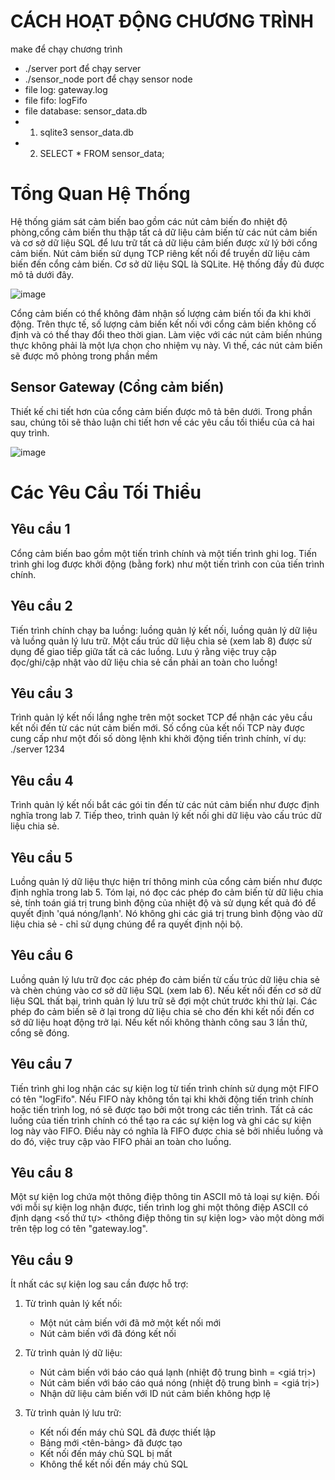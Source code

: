 # CÁCH HOẠT ĐỘNG CHƯƠNG TRÌNH

make để chạy chương trình
- ./server port để chạy server
- ./sensor_node port để chạy sensor node
- file log: gateway.log 
- file fifo: logFifo
- file database: sensor_data.db
- 1. sqlite3 sensor_data.db
- 2. SELECT * FROM sensor_data;

# Tổng Quan Hệ Thống
Hệ thống giám sát cảm biến bao gồm các nút cảm biến đo nhiệt độ phòng,cổng cảm biến thu thập tất cả dữ liệu cảm biến từ các nút cảm biến và cơ sở dữ liệu SQL để
lưu trữ tất cả dữ liệu cảm biến được xử lý bởi cổng cảm biến. Nút cảm biến sử dụng TCP riêng kết nối để truyền dữ liệu cảm biến đến cổng cảm biến. Cơ sở dữ liệu SQL là SQLite. Hệ thống đầy đủ được mô tả dưới đây.

![image](https://github.com/user-attachments/assets/cc60065d-1420-446e-a9f0-d8093b6ed496)


Cổng cảm biến có thể không đảm nhận số lượng cảm biến tối đa khi khởi động. Trên thực tế, số lượng cảm biến kết nối với cổng cảm biến không cố định và có thể thay đổi theo thời gian. 
Làm việc với các nút cảm biến nhúng thực không phải là một lựa chọn cho nhiệm vụ này. Vì thế, các nút cảm biến sẽ được mô phỏng trong phần mềm

## Sensor Gateway (Cổng cảm biến)
Thiết kế chi tiết hơn của cổng cảm biến được mô tả bên dưới. Trong phần sau, chúng tôi sẽ thảo luận chi tiết hơn về các yêu cầu tối thiểu của cả hai quy trình.

![image](https://github.com/user-attachments/assets/60711569-562f-45cb-aa5d-3ce87304b015)


# Các Yêu Cầu Tối Thiểu

## Yêu cầu 1
Cổng cảm biến bao gồm một tiến trình chính và một tiến trình ghi log. Tiến trình ghi log được khởi động (bằng fork) như một tiến trình con của tiến trình chính.

## Yêu cầu 2
Tiến trình chính chạy ba luồng: luồng quản lý kết nối, luồng quản lý dữ liệu và luồng quản lý lưu trữ. Một cấu trúc dữ liệu chia sẻ (xem lab 8) được sử dụng để giao tiếp giữa tất cả các luồng. Lưu ý rằng việc truy cập đọc/ghi/cập nhật vào dữ liệu chia sẻ cần phải an toàn cho luồng!

## Yêu cầu 3
Trình quản lý kết nối lắng nghe trên một socket TCP để nhận các yêu cầu kết nối đến từ các nút cảm biến mới. Số cổng của kết nối TCP này được cung cấp như một đối số dòng lệnh khi khởi động tiến trình chính, ví dụ: ./server 1234

## Yêu cầu 4
Trình quản lý kết nối bắt các gói tin đến từ các nút cảm biến như được định nghĩa trong lab 7. Tiếp theo, trình quản lý kết nối ghi dữ liệu vào cấu trúc dữ liệu chia sẻ.

## Yêu cầu 5
Luồng quản lý dữ liệu thực hiện trí thông minh của cổng cảm biến như được định nghĩa trong lab 5. Tóm lại, nó đọc các phép đo cảm biến từ dữ liệu chia sẻ, tính toán giá trị trung bình động của nhiệt độ và sử dụng kết quả đó để quyết định 'quá nóng/lạnh'. Nó không ghi các giá trị trung bình động vào dữ liệu chia sẻ - chỉ sử dụng chúng để ra quyết định nội bộ.

## Yêu cầu 6
Luồng quản lý lưu trữ đọc các phép đo cảm biến từ cấu trúc dữ liệu chia sẻ và chèn chúng vào cơ sở dữ liệu SQL (xem lab 6). Nếu kết nối đến cơ sở dữ liệu SQL thất bại, trình quản lý lưu trữ sẽ đợi một chút trước khi thử lại. Các phép đo cảm biến sẽ ở lại trong dữ liệu chia sẻ cho đến khi kết nối đến cơ sở dữ liệu hoạt động trở lại. Nếu kết nối không thành công sau 3 lần thử, cổng sẽ đóng.

## Yêu cầu 7
Tiến trình ghi log nhận các sự kiện log từ tiến trình chính sử dụng một FIFO có tên "logFifo". Nếu FIFO này không tồn tại khi khởi động tiến trình chính hoặc tiến trình log, nó sẽ được tạo bởi một trong các tiến trình. Tất cả các luồng của tiến trình chính có thể tạo ra các sự kiện log và ghi các sự kiện log này vào FIFO. Điều này có nghĩa là FIFO được chia sẻ bởi nhiều luồng và do đó, việc truy cập vào FIFO phải an toàn cho luồng.

## Yêu cầu 8
Một sự kiện log chứa một thông điệp thông tin ASCII mô tả loại sự kiện. Đối với mỗi sự kiện log nhận được, tiến trình log ghi một thông điệp ASCII có định dạng <số thứ tự> <timestamp> <thông điệp thông tin sự kiện log> vào một dòng mới trên tệp log có tên "gateway.log".

## Yêu cầu 9
Ít nhất các sự kiện log sau cần được hỗ trợ:

1. Từ trình quản lý kết nối:
   - Một nút cảm biến với <sensorNodeID> đã mở một kết nối mới
   - Nút cảm biến với <sensorNodeID> đã đóng kết nối

2. Từ trình quản lý dữ liệu:
   - Nút cảm biến với <sensorNodeID> báo cáo quá lạnh (nhiệt độ trung bình = <giá trị>)
   - Nút cảm biến với <sensorNodeID> báo cáo quá nóng (nhiệt độ trung bình = <giá trị>)
   - Nhận dữ liệu cảm biến với ID nút cảm biến không hợp lệ <node-ID>

3. Từ trình quản lý lưu trữ:
   - Kết nối đến máy chủ SQL đã được thiết lập
   - Bảng mới <tên-bảng> đã được tạo
   - Kết nối đến máy chủ SQL bị mất
   - Không thể kết nối đến máy chủ SQL

